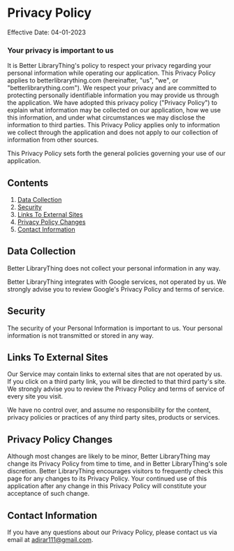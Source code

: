 # Privacy Policy
Effective Date: 04-01-2023

### Your privacy is important to us
It is Better LibraryThing's policy to respect your privacy regarding your personal information while operating our application.
This Privacy Policy applies to betterlibrarything.com (hereinafter, "us", "we", or "betterlibrarything.com").
We respect your privacy and are committed to protecting personally identifiable information you may provide us through the application.
We have adopted this privacy policy ("Privacy Policy") to explain what information may be collected on our application, how we use this information, and under what circumstances we may disclose the information to third parties.
This Privacy Policy applies only to information we collect through the application and does not apply to our collection of information from other sources.

This Privacy Policy sets forth the general policies governing your use of our application.

## Contents

1. [Data Collection](#data-collection)
1. [Security](#security)
1. [Links To External Sites](#links-to-external-sites)
1. [Privacy Policy Changes](#privacy-policy-changes)
1. [Contact Information](#contact-information)

## Data Collection
Better LibraryThing does not collect your personal information in any way.

Better LibraryThing integrates with Google services, not operated by us. We strongly advise you to review Google's Privacy Policy and terms of service.

## Security
The security of your Personal Information is important to us. Your personal information is not transmitted or stored in any way.

## Links To External Sites
Our Service may contain links to external sites that are not operated by us. If you click on a third party link, you will be directed to that third party's site. We strongly advise you to review the Privacy Policy and terms of service of every site you visit.

We have no control over, and assume no responsibility for the content, privacy policies or practices of any third party sites, products or services.

## Privacy Policy Changes
Although most changes are likely to be minor, Better LibraryThing may change its Privacy Policy from time to time, and in Better LibraryThing's sole discretion. Better LibraryThing encourages visitors to frequently check this page for any changes to its Privacy Policy.
Your continued use of this application after any change in this Privacy Policy will constitute your acceptance of such change.

## Contact Information
If you have any questions about our Privacy Policy, please contact us via email at adirar111@gmail.com.
